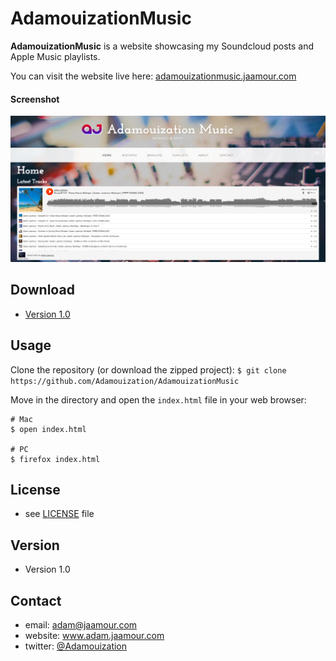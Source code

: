 AdamouizationMusic
==================
**AdamouizationMusic** is a website showcasing my Soundcloud posts and Apple Music playlists.

You can visit the website live here: [adamouizationmusic.jaamour.com](http://adamouizationmusic.jaamour.com/)

#### Screenshot
![Screenshot software](images/screenshots/home.png)

## Download
* [Version 1.0](https://github.com/Adamouization/AdamouizationMusic/archive/master.zip)

## Usage

Clone the repository (or download the zipped project):
`$ git clone https://github.com/Adamouization/AdamouizationMusic`

Move in the directory and open the `index.html` file in your web browser:
```
# Mac
$ open index.html

# PC
$ firefox index.html
```

## License 
* see [LICENSE](https://github.com/Adamouization/AdamouizationMusic/blob/master/LICENSE) file

## Version 
* Version 1.0

## Contact
* email: adam@jaamour.com
* website: www.adam.jaamour.com
* twitter: [@Adamouization](https://twitter.com/Adamouization)